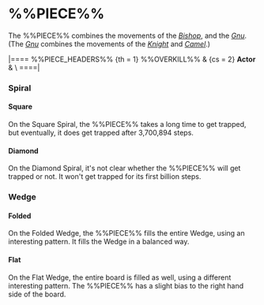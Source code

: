 # %%PIECE%%

The %%PIECE%% combines the movements of the
[*Bishop*](bishop.html), and the [*Gnu*](gnu.html).
(The [*Gnu*](gnu.html) combines
the movements of the [*Knight*](knight.html) and [*Camel*](camel.html).)

|====
%%PIECE_HEADERS%%
  {th = 1}  %%OVERKILL%%
& {cs = 2}  **Actor**
&           \\
====|


### Spiral

#### Square

On the Square Spiral, the %%PIECE%% takes a long time to get trapped,
but eventually, it does get trapped after 3,700,894 steps.

#### Diamond

On the Diamond Spiral, it's not clear whether the %%PIECE%% will get
trapped or not. It won't get trapped for its first billion steps.

### Wedge

#### Folded

On the Folded Wedge, the %%PIECE%% fills the entire Wedge, using
an interesting pattern. It fills the Wedge in a balanced way.

#### Flat

On the Flat Wedge, the entire board is filled as well, using a different
interesting pattern. The %%PIECE%% has a slight bias to the right
hand side of the board.
